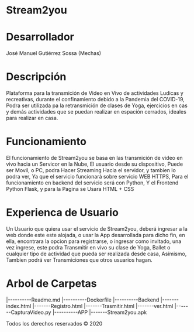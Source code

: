 # Stream2you

# Desarrollador
José Manuel Gutiérrez Sossa (Mechas)

# Descripción

Plataforma para la transmición de Video en Vivo de actividades Ludicas y recreativas, durante el confinamiento debido a la Pandemia del COVID-19, Podra ser utilizada pa la retransmición de clases de Yoga, ejercicios en cas y demás actividades que se puedan realizar en espación cerrados, ideales para realizar en casa.

# Funcionamiento

El funcionamiento de Stream2you se basa en las transmición de video en vivo hacia un Servicor en la Nube, El usuario desde su dispositivo, Puede ser Movil, o PC, podra Hacer Streaming Hacia el servidor, y tambien lo podra ver, Ya que el servicio funcionará sobre servicio WEB HTTPS, Para el funcionamiento en backend del servicio será con Python, Y el Frontend Python Flask, y para la Pagina se Usara HTML + CSS

# Experienca de Usuario

Un Usuario que quiera usar el servicio de Stream2you, deberá ingresar a la web donde este este alojada, o usar la App desarrollada para dicho fin, en ella, encontrara la opcion para registrarse, o ingresar como invitado, una vez ingrese, este podra Transmitir en vivo su clase de Yoga, Ballet o cualquier tipo de actividad que pueda ser realizada desde casa, Asímismo, Tambien podrá ver Transmiciones que otros usuarios hagan.

# Arbol de Carpetas

|----------Readme.md
|----------Dockerfile
|----------Backend 
   |-------index.html
   |-------Registro.html
   |-------Trasmitir.html
   |-------ver.html
   |-------CapturaVideo.py
|----------APP
   |-------Stream2you.apk


Todos los derechos reservados © 2020
